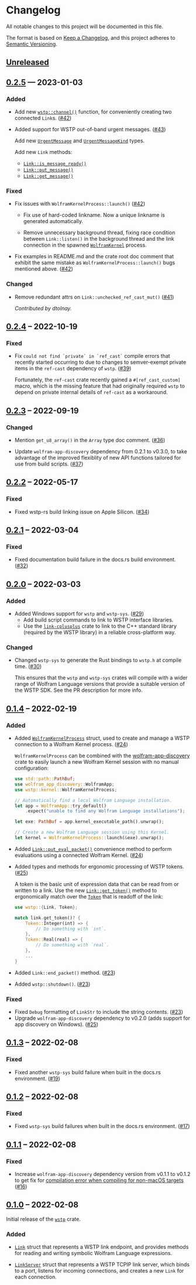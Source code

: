 # Changelog

All notable changes to this project will be documented in this file.

The format is based on [Keep a Changelog](https://keepachangelog.com/en/1.0.0/),
and this project adheres to [Semantic Versioning](https://semver.org/spec/v2.0.0.html).

## [Unreleased]



## [0.2.5] — 2023-01-03

### Added

* Add new
  [`wstp::channel()`](https://docs.rs/wstp/0.2.5/wstp/fn.channel.html)
  function, for conveniently creating two connected `Link`s. ([#42])

* Added support for WSTP out-of-band urgent messages. ([#43])

  Add new
  [`UrgentMessage`](https://docs.rs/wstp/0.2.5/wstp/struct.UrgentMessage.html)
  and
  [`UrgentMessageKind`](https://docs.rs/wstp/0.2.5/wstp/enum.UrgentMessageKind.html)
  types.

  Add new `Link` methods:

  - [`Link::is_message_ready()`](https://docs.rs/wstp/0.2.5/wstp/struct.Link.html#method.is_message_ready)
  - [`Link::put_message()`](https://docs.rs/wstp/0.2.5/wstp/struct.Link.html#method.put_message)
  - [`Link::get_message()`](https://docs.rs/wstp/0.2.5/wstp/struct.Link.html#method.get_message)

### Fixed

* Fix issues with `WolframKernelProcess::launch()` ([#42])

  - Fix use of hard-coded linkname. Now a unique linkname is generated automatically.

  - Remove unnecessary background thread, fixing race condition between
    `Link::listen()` in the background thread and the link connection in the
    spawned [`WolframKernel`](https://reference.wolfram.com/language/ref/program/WolframKernel)
    process.

* Fix examples in README.md and the crate root doc comment that exhibit the
  same mistake as `WolframKernelProcess::launch()` bugs mentioned above. ([#42])

### Changed

* Remove redundant attrs on `Link::unchecked_ref_cast_mut()` ([#41])

  *Contributed by dtolnay.*



## [0.2.4] – 2022-10-19

### Fixed

* Fix `` could not find `private` in `ref_cast` `` compile errors that recently
  started occurring to due to changes to semver-exempt private items in the
  `ref-cast` dependency of `wstp`. ([#39])

  Fortunately, the `ref-cast` crate recently gained a `#[ref_cast_custom]`
  macro, which is the missing feature that had originally required `wstp` to
  depend on private internal details of `ref-cast` as a workaround.



## [0.2.3] – 2022-09-19

### Changed

* Mention `get_u8_array()` in the `Array` type doc comment. ([#36])

* Update `wolfram-app-discovery` dependency from 0.2.1 to v0.3.0, to take
  advantage of the improved flexiblity of new API functions tailored for use
  from build scripts. ([#37])



## [0.2.2] – 2022-05-17

### Fixed

* Fixed wstp-rs build linking issue on Apple Silicon. ([#34])



## [0.2.1] – 2022-03-04

### Fixed

* Fixed documentation build failure in the docs.rs build environment.  ([#32])



## [0.2.0] – 2022-03-03

### Added

* Added Windows support for `wstp` and `wstp-sys`.  ([#29])
  - Add build script commands to link to WSTP interface libraries.
  - Use the [`link-cplusplus`](https://crates.io/crates/link-cplusplus) crate to link to
    the C++ standard library (required by the WSTP library) in a reliable cross-platform
    way.

### Changed

* Changed `wstp-sys` to generate the Rust bindings to `wstp.h` at compile time.  ([#30])

  This ensures that the `wstp` and `wstp-sys` crates will compile with a wider range of
  Wolfram Language versions that provide a suitable version of the WSTP SDK.  See the PR
  description for more info.



## [0.1.4] – 2022-02-19

### Added

* Added [`WolframKernelProcess`](https://docs.rs/wstp/0.1.4/wstp/kernel/struct.WolframKernelProcess.html)
  struct, used to create and manage a WSTP connection to a Wolfram Kernel process.  ([#24])

  `WolframKernelProcess` can be combined with the
  [wolfram-app-discovery](https://crates.io/crates/wolfram-app-discovery) crate to easily
  launch a new Wolfram Kernel session with no manual configuration:

  ```rust
  use std::path::PathBuf;
  use wolfram_app_discovery::WolframApp;
  use wstp::kernel::WolframKernelProcess;

  // Automatically find a local Wolfram Language installation.
  let app = WolframApp::try_default()
      .expect("unable to find any Wolfram Language installations");

  let exe: PathBuf = app.kernel_executable_path().unwrap();

  // Create a new Wolfram Language session using this Kernel.
  let kernel = WolframKernelProcess::launch(&exe).unwrap();
  ```

* Added [`Link::put_eval_packet()`](https://docs.rs/wstp/0.1.4/wstp/struct.Link.html#method.put_eval_packet)
  convenience method to perform evaluations using a connected Wolfram Kernel.  ([#24])

* Added types and methods for ergonomic processing of WSTP tokens.  ([#25])

  A token is the basic unit of expression data that can be read from or written to a link.
  Use the new
  [`Link::get_token()`](https://docs.rs/wstp/0.1.4/wstp/struct.Link.html#method.get_token)
  method to ergonomically match over the
  [`Token`](https://docs.rs/wstp/0.1.4/wstp/enum.Token.html)
  that is readoff of the link:

  ```rust
  use wstp::{Link, Token};

  match link.get_token()? {
      Token::Integer(int) => {
          // Do something with `int`.
      },
      Token::Real(real) => {
          // Do something with `real`.
      },
      ...
  }
  ```

* Added `Link::end_packet()` method.  ([#23])
* Added `wstp::shutdown()`.  ([#23])

### Fixed

* Fixed `Debug` formatting of `LinkStr` to include the string contents.  ([#23])
* Upgrade `wolfram-app-discovery` dependency to v0.2.0 (adds support for app discovery on
  Windows).  ([#25])



## [0.1.3] – 2022-02-08

### Fixed

* Fixed another `wstp-sys` build failure when built in the docs.rs environment.  ([#19])



## [0.1.2] – 2022-02-08

### Fixed

* Fixed `wstp-sys` build failures when built in the docs.rs environment.  ([#17])



## [0.1.1] – 2022-02-08

### Fixed

* Increase `wolfram-app-discovery` dependency version from v0.1.1 to v0.1.2 to get fix
  for [compilation error when compiling for non-macOS targets](https://github.com/WolframResearch/wolfram-app-discovery-rs/blob/master/docs/CHANGELOG.md#012--2022-02-08)
  ([#16])



## [0.1.0] – 2022-02-08

Initial release of the [`wstp`](https://crates.io/crates/wstp) crate.

### Added

* [`Link`](https://docs.rs/wstp/0.1.3/wstp/struct.Link.html) struct that represents a
  WSTP link endpoint, and provides methods for reading and writing symbolic Wolfram
  Language expressions.

* [`LinkServer`](https://docs.rs/wstp/0.1.3/wstp/struct.LinkServer.html) struct that
  represents a WSTP TCPIP link server, which binds to a port, listens for incoming
  connections, and creates a new `Link` for each connection.





[#16]: https://github.com/WolframResearch/wstp-rs/pull/16
[#17]: https://github.com/WolframResearch/wstp-rs/pull/17
[#19]: https://github.com/WolframResearch/wstp-rs/pull/19

<!-- v0.1.4 -->
[#23]: https://github.com/WolframResearch/wstp-rs/pull/23
[#24]: https://github.com/WolframResearch/wstp-rs/pull/24
[#25]: https://github.com/WolframResearch/wstp-rs/pull/25

<!-- v0.2.0 -->
[#29]: https://github.com/WolframResearch/wstp-rs/pull/29
[#30]: https://github.com/WolframResearch/wstp-rs/pull/30

<!-- v0.2.1 -->
[#32]: https://github.com/WolframResearch/wstp-rs/pull/32

<!-- v0.2.2 -->
[#34]: https://github.com/WolframResearch/wstp-rs/pull/34

<!-- v0.2.3 -->
[#36]: https://github.com/WolframResearch/wstp-rs/pull/36
[#37]: https://github.com/WolframResearch/wstp-rs/pull/37

<!-- v0.2.4 -->
[#39]: https://github.com/WolframResearch/wstp-rs/pull/39

<!-- v0.2.5 -->
[#41]: https://github.com/WolframResearch/wstp-rs/pull/41
[#42]: https://github.com/WolframResearch/wstp-rs/pull/42
[#43]: https://github.com/WolframResearch/wstp-rs/pull/43


<!-- This needs to be updated for each tagged release. -->
[Unreleased]: https://github.com/WolframResearch/wstp-rs/compare/v0.2.5...HEAD

[0.2.5]: https://github.com/WolframResearch/wstp-rs/compare/v0.2.4...v0.2.5
[0.2.4]: https://github.com/WolframResearch/wstp-rs/compare/v0.2.3...v0.2.4
[0.2.3]: https://github.com/WolframResearch/wstp-rs/compare/v0.2.2...v0.2.3
[0.2.2]: https://github.com/WolframResearch/wstp-rs/compare/v0.2.1...v0.2.2
[0.2.1]: https://github.com/WolframResearch/wstp-rs/compare/v0.2.0...v0.2.1
[0.2.0]: https://github.com/WolframResearch/wstp-rs/compare/v0.1.4...v0.2.0
[0.1.4]: https://github.com/WolframResearch/wstp-rs/compare/v0.1.3...v0.1.4
[0.1.3]: https://github.com/WolframResearch/wstp-rs/compare/v0.1.2...v0.1.3
[0.1.2]: https://github.com/WolframResearch/wstp-rs/compare/v0.1.1...v0.1.2
[0.1.1]: https://github.com/WolframResearch/wstp-rs/compare/v0.1.0...v0.1.1
[0.1.0]: https://github.com/WolframResearch/wstp-rs/releases/tag/v0.1.0